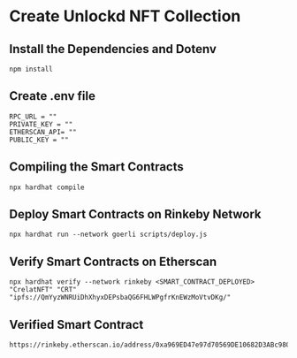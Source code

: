 # Create Unlockd NFT Collection

## Install the Dependencies and Dotenv

```shell
npm install
```

## Create .env file

```shell
RPC_URL = ""
PRIVATE_KEY = ""
ETHERSCAN_API= ""
PUBLIC_KEY = ""
```

## Compiling the Smart Contracts

```shell
npx hardhat compile
```

## Deploy Smart Contracts on Rinkeby Network

```shell
npx hardhat run --network goerli scripts/deploy.js
```

## Verify Smart Contracts on Etherscan

```shell
npx hardhat verify --network rinkeby <SMART_CONTRACT_DEPLOYED> "CrelatNFT" "CRT" "ipfs://QmYyzWNRUiDhXhyxDEPsbaQG6FHLWPgfrKnEWzMoVtvDKg/"
```

## Verified Smart Contract

```shell
https://rinkeby.etherscan.io/address/0xa969ED47e97d70569DE10682D3ABc980fa923F76#code
```

